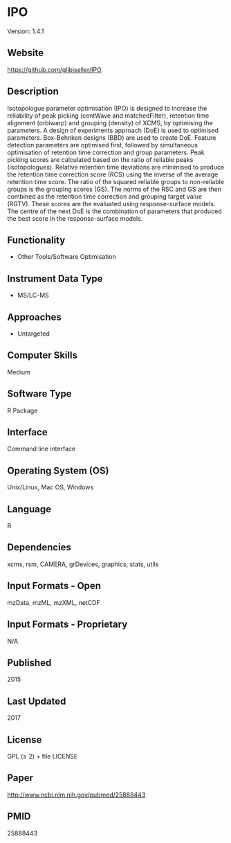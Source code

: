 # IPO
Version: 1.4.1

## Website
https://github.com/glibiseller/IPO

## Description
Isotopologue parameter optimisation (IPO) is designed to increase the reliability of peak picking (centWave and matchedFilter), retention time alignment (orbiwarp) and grouping (density) of XCMS, by optimising the parameters. A design of experiments approach (DoE) is used to optimised parameters. Box-Behnken designs (BBD) are used to create DoE. Feature detection parameters are optimised first, followed by simultaneous optimisation of retention time correction and group parameters. Peak picking scores are calculated based on the ratio of reliable peaks (isotopologues). Relative retention time deviations are minimised to produce the retention time correction score (RCS) using the inverse of the average retention time score. The ratio of the squared reliable groups to non-reliable groups is the grouping scores (GS). The norms of the RSC and GS are then combined as the retention time correction and grouping target value (RGTV). These scores are the evaluated using response-surface models. The centre of the next DoE is the combination of parameters that produced the best score in the response-surface models.

## Functionality
- Other Tools/Software Optimisation

## Instrument Data Type
- MS/LC-MS

## Approaches
- Untargeted

## Computer Skills
Medium

## Software Type
R Package

## Interface
Command line interface

## Operating System (OS)
Unix/Linux, Mac OS, Windows

## Language
R

## Dependencies
xcms, rsm, CAMERA, grDevices, graphics, stats, utils

## Input Formats - Open
mzData, mzML, mzXML, netCDF

## Input Formats - Proprietary
N/A

## Published
2015

## Last Updated
2017

## License
GPL (≥ 2) + file LICENSE

## Paper
http://www.ncbi.nlm.nih.gov/pubmed/25888443

## PMID
25888443
